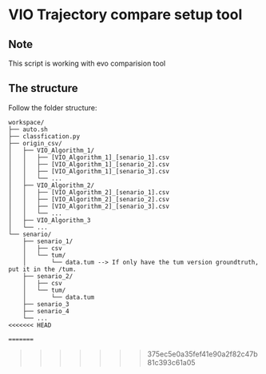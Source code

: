 # VIO Trajectory compare setup tool
## Note
This script is working with evo comparision tool

## The structure

Follow the folder structure:
~~~
workspace/
├── auto.sh
├── classfication.py
├── origin_csv/
│   ├── VIO_Algorithm_1/
│   │   ├── [VIO_Algorithm_1]_[senario_1].csv
│   │   ├── [VIO_Algorithm_1]_[senario_2].csv
│   │   ├── [VIO_Algorithm_1]_[senario_3].csv
│   │   └── ...
│   ├── VIO_Algorithm_2/
│   │   ├── [VIO_Algorithm_2]_[senario_1].csv
│   │   ├── [VIO_Algorithm_2]_[senario_2].csv
│   │   ├── [VIO_Algorithm_2]_[senario_3].csv
│   │   └── ...
│   ├── VIO_Algorithm_3
│   └── ...
└── senario/
    ├── senario_1/
    │   ├── csv
    │   └── tum/
    │       └── data.tum --> If only have the tum version groundtruth, put it in the /tum.
    ├── senario_2/
    │   ├── csv
    │   └── tum/
    │       └── data.tum
    ├── senario_3
    ├── senario_4
    └── ...
<<<<<<< HEAD

=======
~~~
>>>>>>> 375ec5e0a35fef41e90a2f82c47b81c393c61a05
